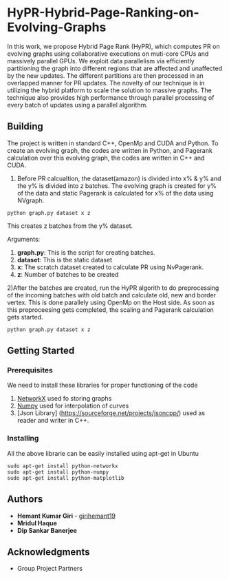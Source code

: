 # HyPR-Hybrid-Page-Ranking-on-Evolving-Graphs

In this work, we propose Hybrid Page Rank (HyPR),
which computes PR on evolving graphs using collaborative
executions on muti-core CPUs and massively parallel GPUs. We
exploit data parallelism via efficiently partitioning the graph
into different regions that are affected and unaffected by the
new updates. The different partitions are then processed in an
overlapped manner for PR updates. The novelty of our technique
is in utilizing the hybrid platform to scale the solution to massive
graphs. The technique also provides high performance through
parallel processing of every batch of updates using a parallel
algorithm.

## Building

The project is written in standard C++, OpenMp and CUDA and Python.
To create an evolving graph, the codes are written in Python, and
Pagerank calculation over this evolving graph, the codes are written
in C++ and CUDA.

1) Before PR calcualtion, the dataset(amazon) is divided into x% 
& y% and the y% is divided into z batches. The evolving graph is created for y% of the data and static
Pagerank is calculated for x% of the data using NVgraph.

```
python graph.py dataset x z
```
This creates z batches from the y% dataset.

Arguments:

1. **graph.py**: This is the script for creating batches.
2. **dataset**: This is the static dataset
3. **x**: The scratch dataset created to calculate PR using NvPagerank.
4. **z**: Number of batches to be created

2)After the batches are created, run the HyPR algorith to do preprocessing
of the incoming batches with old batch and calculate old, new and border vertex.
This is done parallely using OpenMp on the Host side. As soon as this preproceesing
gets completed, the scaling and Pagerank calculation gets started.

```
python graph.py dataset x z
```

## Getting Started


### Prerequisites

We need to install these libraries for proper functioning of the code

1.  [NetworkX](https://networkx.github.io/) used fo storing graphs
2.  [Numpy](http://www.numpy.org/) used for interpolation of curves
3.  [Json Library] (https://sourceforge.net/projects/jsoncpp/) used as reader and writer in C++.

### Installing

All the above librarie can be easily installed using apt-get in Ubuntu

```
sudo apt-get install python-networkx
sudo apt-get install python-numpy
sudo apt-get install python-matplotlib
```


## Authors

* **Hemant Kumar Giri** - [girihemant19](https://github.com/girihemant19)
* **Mridul Haque**
* **Dip Sankar Banerjee**


## Acknowledgments

* Group Project Partners
